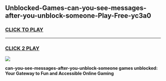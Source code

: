 
## Unblocked-Games-can-you-see-messages-after-you-unblock-someone-Play-Free-yc3a0
<h3>
<a href="https://premium76.site?title=can-you-see-messages-after-you-unblock-someone&ref=23A">CLICK TO PLAY</a></h3>
<hr>

<h3>
<a href="https://premium76.site?title=can-you-see-messages-after-you-unblock-someone&ref=23A">CLICK 2 PLAY</a>
  
</h3>

<a href="https://premium76.site?title=can-you-see-messages-after-you-unblock-someone&ref=23A"><img src="https://clearcache.store/games.png"></a>


**can-you-see-messages-after-you-unblock-someone games unblocked: Your Gateway to Fun and Accessible Online Gaming**
